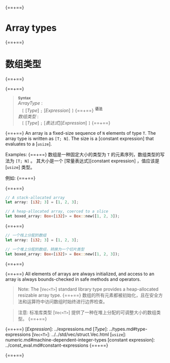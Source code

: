 {==+==}
# Array types
{==+==}
# 数组类型
{==+==}


{==+==}
> **<sup>Syntax</sup>**\
> _ArrayType_ :\
> &nbsp;&nbsp; `[` [_Type_] `;` [_Expression_] `]`
{==+==}
> **<sup>语法</sup>**\
> _数组类型_ :\
> &nbsp;&nbsp; `[` [_Type_] `;` [_表达式_][_Expression_] `]`
{==+==}


{==+==}
An array is a fixed-size sequence of `N` elements of type `T`. The array type
is written as `[T; N]`. The size is a [constant expression] that evaluates to a
[`usize`].

Examples:
{==+==}
数组是一种固定大小的类型为 `T` 的元素序列，数组类型的写法为 `[T; N]` 。
其大小是一个 [常量表达式][constant expression] ，值应该是 [`usize`] 类型。

例如:
{==+==}


{==+==}
```rust
// A stack-allocated array
let array: [i32; 3] = [1, 2, 3];

// A heap-allocated array, coerced to a slice
let boxed_array: Box<[i32]> = Box::new([1, 2, 3]);
```
{==+==}
```rust
// 一个栈上分配的数组
let array: [i32; 3] = [1, 2, 3];

// 一个堆上分配的数组，转换为一个切片类型
let boxed_array: Box<[i32]> = Box::new([1, 2, 3]);
```
{==+==}


{==+==}
All elements of arrays are always initialized, and access to an array is
always bounds-checked in safe methods and operators.

> Note: The [`Vec<T>`] standard library type provides a heap-allocated resizable
> array type.
{==+==}
数组的所有元素都被初始化，且在安全方法和运算符中访问数组时始终进行边界检查。

> 注意: 标准库类型 [`Vec<T>`] 提供了一种在堆上分配的可调整大小的数组类型。
{==+==}


{==+==}
[_Expression_]: ../expressions.md
[_Type_]: ../types.md#type-expressions
[`Vec<T>`]: ../../std/vec/struct.Vec.html
[`usize`]: numeric.md#machine-dependent-integer-types
[constant expression]: ../const_eval.md#constant-expressions
{==+==}

{==+==}